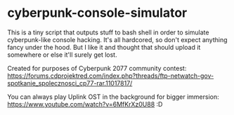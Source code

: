 # cyberpunk-console-simulator

This is a tiny script that outputs stuff to bash shell in order to simulate cyberpunk-like console hacking.
It's all hardcored, so don't expect anything fancy under the hood. But I like it and thought that should upload it somewhere or else it'll surely get lost.

Created for purposes of Cyberpunk 2077 community contest: https://forums.cdprojektred.com/index.php?threads/ftp-netwatch-gov-spotkanie_spolecznosci_cp77-rar.11017817/

You can always play Uplink OST in the background for bigger immersion: https://www.youtube.com/watch?v=6MfKrXz0U88 :D
